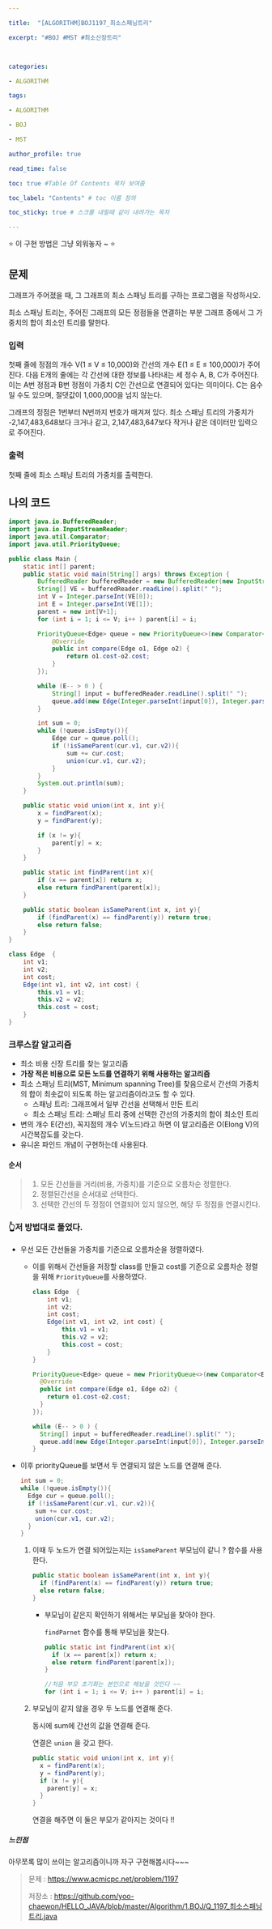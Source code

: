 ```yaml
---

title:  "[ALGORITHM]BOJ1197_최소스패닝트리"

excerpt: "#BOJ #MST #최소신장트리"



categories:

- ALGORITHM

tags:

- ALGORITHM

- BOJ

- MST

author_profile: true

read_time: false 

toc: true #Table Of Contents 목차 보여줌

toc_label: "Contents" # toc 이름 정의

toc_sticky: true # 스크롤 내릴때 같이 내려가는 목차

---
```




⭐️ 이 구현 방법은 그냥 외워놓자 ~ ⭐️

## 문제

그래프가 주어졌을 때, 그 그래프의 최소 스패닝 트리를 구하는 프로그램을 작성하시오.

최소 스패닝 트리는, 주어진 그래프의 모든 정점들을 연결하는 부분 그래프 중에서 그 가중치의 합이 최소인 트리를 말한다.

### 입력

첫째 줄에 정점의 개수 V(1 ≤ V ≤ 10,000)와 간선의 개수 E(1 ≤ E ≤ 100,000)가 주어진다. 다음 E개의 줄에는 각 간선에 대한 정보를 나타내는 세 정수 A, B, C가 주어진다. 이는 A번 정점과 B번 정점이 가중치 C인 간선으로 연결되어 있다는 의미이다. C는 음수일 수도 있으며, 절댓값이 1,000,000을 넘지 않는다.

그래프의 정점은 1번부터 N번까지 번호가 매겨져 있다. 최소 스패닝 트리의 가중치가 -2,147,483,648보다 크거나 같고, 2,147,483,647보다 작거나 같은 데이터만 입력으로 주어진다.

### 출력

첫째 줄에 최소 스패닝 트리의 가중치를 출력한다.



## 나의 코드

```java
import java.io.BufferedReader;
import java.io.InputStreamReader;
import java.util.Comparator;
import java.util.PriorityQueue;

public class Main {
    static int[] parent;
    public static void main(String[] args) throws Exception {
        BufferedReader bufferedReader = new BufferedReader(new InputStreamReader(System.in));
        String[] VE = bufferedReader.readLine().split(" ");
        int V = Integer.parseInt(VE[0]);
        int E = Integer.parseInt(VE[1]);
        parent = new int[V+1];
        for (int i = 1; i <= V; i++ ) parent[i] = i;

        PriorityQueue<Edge> queue = new PriorityQueue<>(new Comparator<Edge>() {
            @Override
            public int compare(Edge o1, Edge o2) {
                return o1.cost-o2.cost;
            }
        });

        while (E-- > 0 ) {
            String[] input = bufferedReader.readLine().split(" ");
            queue.add(new Edge(Integer.parseInt(input[0]), Integer.parseInt(input[1]), Integer.parseInt(input[2])));
        }

        int sum = 0;
        while (!queue.isEmpty()){
            Edge cur = queue.poll();
            if (!isSameParent(cur.v1, cur.v2)){
                sum += cur.cost;
                union(cur.v1, cur.v2);
            }
        }
        System.out.println(sum);
    }

    public static void union(int x, int y){
        x = findParent(x);
        y = findParent(y);

        if (x != y){
            parent[y] = x;
        }
    }

    public static int findParent(int x){
        if (x == parent[x]) return x;
        else return findParent(parent[x]);
    }

    public static boolean isSameParent(int x, int y){
        if (findParent(x) == findParent(y)) return true;
        else return false;
    }
}

class Edge  {
    int v1;
    int v2;
    int cost;
    Edge(int v1, int v2, int cost) {
        this.v1 = v1;
        this.v2 = v2;
        this.cost = cost;
    }
}
```

### 크루스칼 알고리즘

- 최소 비용 신장 트리를 찾는 알고리즘
- **가장 적은 비용으로 모든 노드를 연결하기 위해 사용하는 알고리즘**
- 최소 스패닝 트리(MST, Minimum spanning Tree)를 찾음으로서 간선의 가중치의 합이 최솟값이 되도록 하는 알고리즘이라고도 할 수 있다.
  - 스패닝 트리: 그래프에서 일부 간선을 선택해서 만든 트리
  - 최소 스패닝 트리: 스패닝 트리 중에 선택한 간선의 가중치의 합이 최소인 트리
- 변의 개수 E(간선), 꼭지점의 개수 V(노드)라고 하면 이 알고리즘은 O(Elong V)의 시간복잡도를 갖는다.
- 유니온 파인드 개념이 구현하는데 사용된다.

#### 순서

> 1. 모든 간선들을 거리(비용, 가중치)를 기준으로 오름차순 정렬한다.
> 2. 정렬된간선을 순서대로 선택한다.
> 3. 선택한 간선의 두 정점이 연결되어 있지 않으면, 해당 두 정점을 연결시킨다.



### 👆저 방법대로 풀었다.

- 우선 모든 간선들을 가중치를 기준으로 오름차순을 정렬하였다.

  - 이를 위해서 간선들을 저장할 class를 만들고 cost를 기준으로 오름차순 정렬을 위해 `PriorityQueue`를 사용하였다.

    ```java
    class Edge  {
        int v1;
        int v2;
        int cost;
        Edge(int v1, int v2, int cost) {
            this.v1 = v1;
            this.v2 = v2;
            this.cost = cost;
        }
    }
    ```

    ```java
    PriorityQueue<Edge> queue = new PriorityQueue<>(new Comparator<Edge>() {
      @Override
      public int compare(Edge o1, Edge o2) {
        return o1.cost-o2.cost;
      }
    });
    
    while (E-- > 0 ) {
      String[] input = bufferedReader.readLine().split(" ");
      queue.add(new Edge(Integer.parseInt(input[0]), Integer.parseInt(input[1]), Integer.parseInt(input[2])));
    }
    ```

- 이후 priorityQueue를 보면서 두 연결되지 않은 노드를 연결해 준다.

  ```java
  int sum = 0;
  while (!queue.isEmpty()){
    Edge cur = queue.poll();
    if (!isSameParent(cur.v1, cur.v2)){
      sum += cur.cost;
      union(cur.v1, cur.v2);
    }
  }
  ```

  1. 이때 두 노드가 연결 되어있는지는 `isSameParent` 부모님이 같니 ? 함수를 사용한다.

     ```java
     public static boolean isSameParent(int x, int y){
       if (findParent(x) == findParent(y)) return true;
       else return false;
     }
     ```

     - 부모님이 같은지 확인하기 위해서는 부모님을 찾아야 한다.

       `findParnet` 함수를 통해 부모님을 찾는다.

       ```java
       public static int findParent(int x){
         if (x == parent[x]) return x;
         else return findParent(parent[x]);
       }
       
       //처음 부모 초기화는 본인으로 해놨을 것인다 ~~
       for (int i = 1; i <= V; i++ ) parent[i] = i;
       ```

  2. 부모님이 같지 않을 경우 두 노드를 연결해 준다.

     동시에 sum에 간선의 값을 연결해 준다.

     연결은 `union` 을 갖고 한다.

     ```java
     public static void union(int x, int y){
       x = findParent(x);
       y = findParent(y);
       if (x != y){
         parent[y] = x;
       }
     }
     ```

     연결을 해주면 이 둘은 부모가 같아지는 것이다 !!



##### 느낀점

아무쪼록 많이 쓰이는 알고리즘이니까 자구 구현해봅시다~~~

> 문제 : https://www.acmicpc.net/problem/1197
>
> 저장소 : https://github.com/yoo-chaewon/HELLO_JAVA/blob/master/Algorithm/1.BOJ/Q_1197_최소스패닝트리.java

